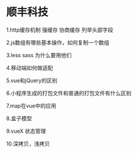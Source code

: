 # 顺丰科技

1.http缓存机制  强缓存 协商缓存 列举头部字段

2.js数组有哪些基本操作，如何复制一个数组

3.less sass 为什么要用他们

4.移动端如何做适配

5.vue和jQuery的区别

6.小程序生成的打包文件和普通的打包文件有什么区别

7.map在vue中的应用

8.盒子模型

9.vueX 状态管理

10.深拷贝，浅拷贝

